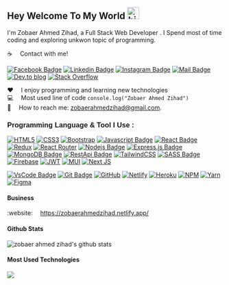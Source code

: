 ## Hey Welcome To My World <img src="assets/hello.gif" width="28px" alt="hi">

I'm Zobaer Ahmed Zihad, a Full Stack Web Developer . I Spend most of time coding and exploring unkwon topic of programming.

:coffee: &emsp;Contact with me!

[![Facebook Badge](https://img.shields.io/badge/Facebook-1877F2?style=for-the-badge&logo=facebook&logoColor=white)](https://www.facebook.com/zobaerahmedzihad)
[![Linkedin Badge](https://img.shields.io/badge/LinkedIn-0077B5?style=for-the-badge&logo=linkedin&logoColor=white)](https://www.linkedin.com/in/zobaer-ahmed-zihad/) [![Instagram Badge](https://img.shields.io/badge/Instagram-E4405F?style=for-the-badge&logo=instagram&logoColor=white)](https://www.instagram.com/zobaer_ahmed_zihad/) [![Mail Badge](https://img.shields.io/badge/Gmail-D14836?style=for-the-badge&logo=gmail&logoColor=white)](mailto:zobaerahmedzihad02@gmail.com) [![Dev.to blog](https://img.shields.io/badge/dev.to-0A0A0A?style=for-the-badge&logo=dev.to&logoColor=white)](https://dev.to/zobaerahmedzihad) [![Stack Overflow](https://img.shields.io/badge/-Stackoverflow-FE7A16?style=for-the-badge&logo=stack-overflow&logoColor=white)](https://stackoverflow.com/users/15355030/zobaer-ahmed-zihad?tab=profile)

:hearts: &emsp;I enjoy programming and learning new technologies <br/>
:computer: &emsp;Most used line of code `console.log("Zobaer Ahmed Zihad")` <br/>
:e-mail: &emsp;How to reach me: zobaerahmedzihad@gmail.com.<br/>

#### <h3 style="font-family:'Poppins',sans-serif">Programming Language & Tool I Use :</h3>

[![HTML5](https://img.shields.io/badge/html5-%23E34F26.svg?style=for-the-badge&logo=html5&logoColor=white)](#) [![CSS3](https://img.shields.io/badge/css3-%231572B6.svg?style=for-the-badge&logo=css3&logoColor=white)](#) [![Bootstrap](https://img.shields.io/badge/bootstrap-%23563D7C.svg?style=for-the-badge&logo=bootstrap&logoColor=white)](#) [![Javascript Badge](https://img.shields.io/badge/-Javascript-F0DB4F?style=for-the-badge&labelColor=black&logo=javascript&logoColor=F0DB4F)](#) [![React Badge](https://img.shields.io/badge/-React-61DBFB?style=for-the-badge&labelColor=black&logo=react&logoColor=61DBFB)](#) [![Redux](https://img.shields.io/badge/redux-%23593d88.svg?style=for-the-badge&logo=redux&logoColor=white)](#) [![React Router](https://img.shields.io/badge/React_Router-CA4245?style=for-the-badge&logo=react-router&logoColor=white)](#) [![Nodejs Badge](https://img.shields.io/badge/-Nodejs-3C873A?style=for-the-badge&labelColor=black&logo=node.js&logoColor=3C873A)](#) [![Express.js Badge](https://img.shields.io/badge/Express.js-000000?style=for-the-badge&logo=express&logoColor=white)](#) [![MongoDB Badge](https://img.shields.io/badge/MongoDB-4EA94B?style=for-the-badge&logo=mongodb&logoColor=white)](#) [![RestApi Badge](https://img.shields.io/badge/-RestApi-e535ab?style=for-the-badge&labelColor=black&logo=node.js&logoColor=e535ab)](#) [![TailwindCSS](https://img.shields.io/badge/tailwindcss-%2338B2AC.svg?style=for-the-badge&logo=tailwind-css&logoColor=white)](#) [![SASS Badge](https://img.shields.io/badge/Sass-CC6699?style=for-the-badge&logo=sass&logoColor=white)](#) [![Firebase](https://img.shields.io/badge/Firebase-039BE5?style=for-the-badge&logo=Firebase&logoColor=white)](#) [![JWT](https://img.shields.io/badge/JWT-black?style=for-the-badge&logo=JSON%20web%20tokens)](#) [![MUI](https://img.shields.io/badge/MUI-%230081CB.svg?style=for-the-badge&logo=mui&logoColor=white)](#) [![Next JS](https://img.shields.io/badge/Next-black?style=for-the-badge&logo=next.js&logoColor=white)](#)

[![VsCode Badge](https://img.shields.io/badge/-VSCode-1877F2?style=for-the-badge&labelColor=black&logo=visual%20studio&logoColor=1877F2)](#) [![Git Badge](https://img.shields.io/badge/-Git-F05032?style=for-the-badge&labelColor=black&logo=git&logoColor=F05032)](#) [![GitHub](https://img.shields.io/badge/github-%23121011.svg?style=for-the-badge&logo=github&logoColor=white)](#) [![Netlify](https://img.shields.io/badge/netlify-%23000000.svg?style=for-the-badge&logo=netlify&logoColor=#00C7B7)](#) [![Heroku](https://img.shields.io/badge/heroku-%23430098.svg?style=for-the-badge&logo=heroku&logoColor=white)](#) [![NPM](https://img.shields.io/badge/NPM-%23000000.svg?style=for-the-badge&logo=npm&logoColor=white)](#) [![Yarn](https://img.shields.io/badge/yarn-%232C8EBB.svg?style=for-the-badge&logo=yarn&logoColor=white)](#) [![Figma](https://img.shields.io/badge/figma-%23F24E1E.svg?style=for-the-badge&logo=figma&logoColor=white)](#)

#### Business

:website: &emsp;https://zobaerahmedzihad.netlify.app/

#### Github Stats

![zobaer ahmed zihad's github stats](https://github-readme-stats.vercel.app/api?username=zobaerahmedzihad1&count_private=true&theme=tokyonight&hide=contribs,prs)

#### Most Used Technologies

<a href="https://github.com/tusharhow">
  <img align="center" src="https://github-readme-stats.vercel.app/api/top-langs/?username=zobaerahmedzihad1&theme=tokiyonight&hide_langs_below=0" />
</a>

